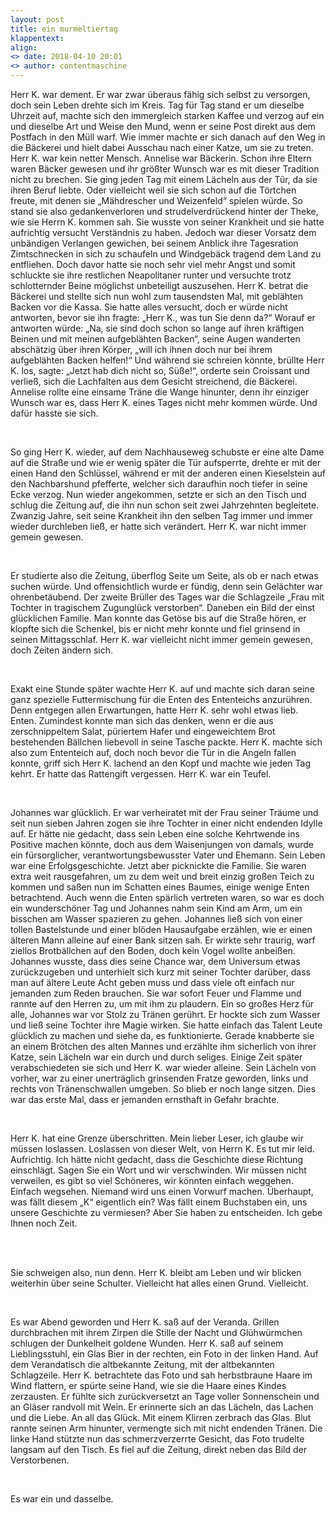 ```yaml
---
layout: post
title: ein murmeltiertag
klappentext:
align:
<> date: 2018-04-10 20:01
<> author: contentmaschine
---
```


Herr K. war dement. Er war zwar überaus fähig sich selbst zu versorgen, doch sein Leben drehte sich
im Kreis. Tag für Tag stand er um dieselbe Uhrzeit auf, machte sich den immergleich starken Kaffee
und verzog auf ein und dieselbe Art und Weise den Mund, wenn er seine Post direkt aus dem
Postfach in den Müll warf. Wie immer machte er sich danach auf den Weg in die Bäckerei und hielt
dabei Ausschau nach einer Katze, um sie zu treten. Herr K. war kein netter Mensch.
Annelise war Bäckerin. Schon ihre Eltern waren Bäcker gewesen und ihr größter Wunsch war es mit
dieser Tradition nicht zu brechen. Sie ging jeden Tag mit einem Lächeln aus der Tür, da sie ihren
Beruf liebte. Oder vielleicht weil sie sich schon auf die Törtchen freute, mit denen sie „Mähdrescher
und Weizenfeld“ spielen würde. So stand sie also gedankenverloren und strudelverdrückend hinter
der Theke, wie sie Herrn K. kommen sah. Sie wusste von seiner Krankheit und sie hatte aufrichtig
versucht Verständnis zu haben. Jedoch war dieser Vorsatz dem unbändigen Verlangen gewichen, bei
seinem Anblick ihre Tagesration Zimtschnecken in sich zu schaufeln und Windgebäck tragend dem
Land zu entfliehen. Doch davor hatte sie noch sehr viel mehr Angst und somit schluckte sie ihre
restlichen Neapolitaner runter und versuchte trotz schlotternder Beine möglichst unbeteiligt
auszusehen. Herr K. betrat die Bäckerei und stellte sich nun wohl zum tausendsten Mal, mit
geblähten Backen vor die Kassa. Sie hatte alles versucht, doch er würde nicht antworten, bevor sie
ihn fragte: „Herr K., was tun Sie denn da?“ Worauf er antworten würde: „Na, sie sind doch schon so
lange auf ihren kräftigen Beinen und mit meinen aufgeblähten Backen“, seine Augen wanderten
abschätzig über ihren Körper, „will ich ihnen doch nur bei ihrem aufgeblähten Backen helfen!“ Und
während sie schreien könnte, brüllte Herr K. los, sagte: „Jetzt hab dich nicht so, Süße!“, orderte sein
Croissant und verließ, sich die Lachfalten aus dem Gesicht streichend, die Bäckerei. Annelise rollte
eine einsame Träne die Wange hinunter, denn ihr einziger Wunsch war es, dass Herr K. eines Tages
nicht mehr kommen würde. Und dafür hasste sie sich.

<br>

So ging Herr K. wieder, auf dem Nachhauseweg schubste er eine alte Dame auf die Straße und wie er
wenig später die Tür aufsperrte, drehte er mit der einen Hand den Schlüssel, während er mit der
anderen einen Kieselstein auf den Nachbarshund pfefferte, welcher sich daraufhin noch tiefer in
seine Ecke verzog. Nun wieder angekommen, setzte er sich an den Tisch und schlug die Zeitung auf,
die ihn nun schon seit zwei Jahrzehnten begleitete. Zwanzig Jahre, seit seine Krankheit ihn den selben
Tag immer und immer wieder durchleben ließ, er hatte sich verändert. Herr K. war nicht immer
gemein gewesen.

<br>

Er studierte also die Zeitung, überflog Seite um Seite, als ob er nach etwas suchen würde. Und
offensichtlich wurde er fündig, denn sein Gelächter war ohrenbetäubend. Der zweite Brüller des
Tages war die Schlagzeile „Frau mit Tochter in tragischem Zugunglück verstorben“. Daneben ein Bild
der einst glücklichen Familie. Man konnte das Getöse bis auf die Straße hören, er klopfte sich die
Schenkel, bis er nicht mehr konnte und fiel grinsend in seinen Mittagsschlaf. Herr K. war vielleicht
nicht immer gemein gewesen, doch Zeiten ändern sich.

<br>

Exakt eine Stunde später wachte Herr K. auf und machte sich daran seine ganz spezielle
Futtermischung für die Enten des Ententeichs anzurühren. Denn entgegen allen Erwartungen, hatte
Herr K. sehr wohl etwas lieb. Enten. Zumindest konnte man sich das denken, wenn er die aus
zerschnippeltem Salat, püriertem Hafer und eingeweichtem Brot bestehenden Bällchen liebevoll in
seine Tasche packte. Herr K. machte sich also zum Ententeich auf, doch noch bevor die Tür in die
Angeln fallen konnte, griff sich Herr K. lachend an den Kopf und machte wie jeden Tag kehrt. Er hatte
das Rattengift vergessen. Herr K. war ein Teufel.

<br>

Johannes war glücklich. Er war verheiratet mit der Frau seiner Träume und seit nun sieben Jahren
zogen sie ihre Tochter in einer nicht endenden Idylle auf. Er hätte nie gedacht, dass sein Leben eine 
solche Kehrtwende ins Positive machen könnte, doch aus dem Waisenjungen von damals, wurde ein
fürsorglicher, verantwortungsbewusster Vater und Ehemann. Sein Leben war eine Erfolgsgeschichte.
Jetzt aber picknickte die Familie. Sie waren extra weit rausgefahren, um zu dem weit und breit einzig
großen Teich zu kommen und saßen nun im Schatten eines Baumes, einige wenige Enten
betrachtend. Auch wenn die Enten spärlich vertreten waren, so war es doch ein wunderschöner Tag
und Johannes nahm sein Kind am Arm, um ein bisschen am Wasser spazieren zu gehen. Johannes ließ
sich von einer tollen Bastelstunde und einer blöden Hausaufgabe erzählen, wie er einen älteren
Mann alleine auf einer Bank sitzen sah. Er wirkte sehr traurig, warf ziellos Brotbällchen auf den
Boden, doch kein Vogel wollte anbeißen. Johannes wusste, dass dies seine Chance war, dem
Universum etwas zurückzugeben und unterhielt sich kurz mit seiner Tochter darüber, dass man auf
ältere Leute Acht geben muss und dass viele oft einfach nur jemanden zum Reden brauchen. Sie war
sofort Feuer und Flamme und rannte auf den Herren zu, um mit ihm zu plaudern. Ein so großes Herz
für alle, Johannes war vor Stolz zu Tränen gerührt. Er hockte sich zum Wasser und ließ seine Tochter
ihre Magie wirken. Sie hatte einfach das Talent Leute glücklich zu machen und siehe da, es
funktionierte. Gerade knabberte sie an einem Brötchen des alten Mannes und erzählte ihm sicherlich
von ihrer Katze, sein Lächeln war ein durch und durch seliges.
Einige Zeit später verabschiedeten sie sich und Herr K. war wieder alleine. Sein Lächeln von vorher,
war zu einer unerträglich grinsenden Fratze geworden, links und rechts von Tränenschwallen
umgeben. So blieb er noch lange sitzen. Dies war das erste Mal, dass er jemanden ernsthaft in Gefahr
brachte.

<br>

Herr K. hat eine Grenze überschritten.
Mein lieber Leser, ich glaube wir müssen loslassen. Loslassen von dieser Welt, von Herrn K. Es tut mir
leid. Aufrichtig. Ich hätte nicht gedacht, dass die Geschichte diese Richtung einschlägt. Sagen Sie ein
Wort und wir verschwinden. Wir müssen nicht verweilen, es gibt so viel Schöneres, wir könnten
einfach weggehen. Einfach wegsehen. Niemand wird uns einen Vorwurf machen. Überhaupt, was
fällt diesem „K“ eigentlich ein? Was fällt einem Buchstaben ein, uns unsere Geschichte zu vermiesen?
Aber Sie haben zu entscheiden. Ich gebe Ihnen noch Zeit.

<br> <br>

Sie schweigen also, nun denn. Herr K. bleibt am Leben und wir blicken weiterhin über seine Schulter.
Vielleicht hat alles einen Grund. Vielleicht.

<br>

Es war Abend geworden und Herr K. saß auf der Veranda. Grillen durchbrachen mit ihrem Zirpen die
Stille der Nacht und Glühwürmchen schlugen der Dunkelheit goldene Wunden. Herr K. saß auf
seinem Lieblingsstuhl, ein Glas Bier in der rechten, ein Foto in der linken Hand. Auf dem Verandatisch
die altbekannte Zeitung, mit der altbekannten Schlagzeile. Herr K. betrachtete das Foto und sah
herbstbraune Haare im Wind flattern, er spürte seine Hand, wie sie die Haare eines Kindes
zerzausten. Er fühlte sich zurückversetzt an Tage voller Sonnenschein und an Gläser randvoll mit
Wein. Er erinnerte sich an das Lächeln, das Lachen und die Liebe. An all das Glück.
Mit einem Klirren zerbrach das Glas. Blut rannte seinen Arm hinunter, vermengte sich mit nicht
endenden Tränen. Die linke Hand stützte nun das schmerzverzerrte Gesicht, das Foto trudelte
langsam auf den Tisch. Es fiel auf die Zeitung, direkt neben das Bild der Verstorbenen.

<br>

Es war ein und dasselbe. 
